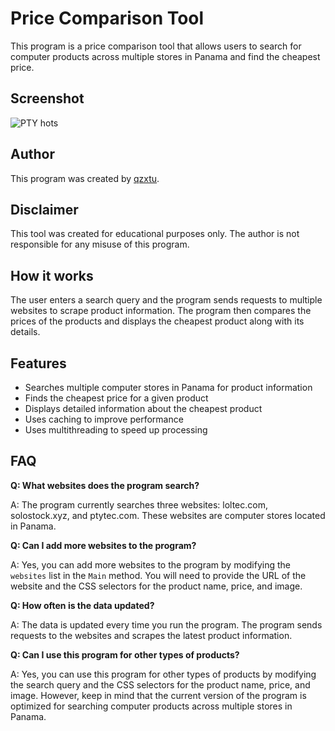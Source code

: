 # Price Comparison Tool

This program is a price comparison tool that allows users to search for computer products across multiple stores in Panama and find the cheapest price.

## Screenshot
![PTY](https://user-images.githubusercontent.com/69091361/236595035-d985f603-d82f-4496-8c80-e2d3111adc70.png)
hots

## Author

This program was created by [qzxtu](https://github.com/qzxtu).

## Disclaimer

This tool was created for educational purposes only. The author is not responsible for any misuse of this program.

## How it works

The user enters a search query and the program sends requests to multiple websites to scrape product information. The program then compares the prices of the products and displays the cheapest product along with its details.

## Features

- Searches multiple computer stores in Panama for product information
- Finds the cheapest price for a given product
- Displays detailed information about the cheapest product
- Uses caching to improve performance
- Uses multithreading to speed up processing

## FAQ

**Q: What websites does the program search?**

A: The program currently searches three websites: loltec.com, solostock.xyz, and ptytec.com. These websites are computer stores located in Panama.

**Q: Can I add more websites to the program?**

A: Yes, you can add more websites to the program by modifying the `websites` list in the `Main` method. You will need to provide the URL of the website and the CSS selectors for the product name, price, and image.

**Q: How often is the data updated?**

A: The data is updated every time you run the program. The program sends requests to the websites and scrapes the latest product information.

**Q: Can I use this program for other types of products?**

A: Yes, you can use this program for other types of products by modifying the search query and the CSS selectors for the product name, price, and image. However, keep in mind that the current version of the program is optimized for searching computer products across multiple stores in Panama.
